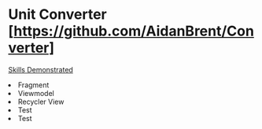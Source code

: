 # Unit Converter [https://github.com/AidanBrent/Converter]

<u>Skills Demonstrated</u>
<list>
  <li>Fragment</li>
  <li>Viewmodel</li>
  <li>Recycler View</li>
  <li>Test</li>
  <li>Test</li>
</list>

